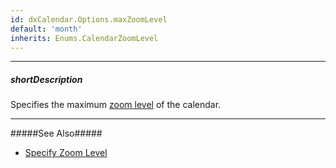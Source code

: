 ```yaml
---
id: dxCalendar.Options.maxZoomLevel
default: 'month'
inherits: Enums.CalendarZoomLevel
---
```

---
##### shortDescription
Specifies the maximum [zoom level](/api-reference/10%20UI%20Components/dxCalendar/1%20Configuration/zoomLevel.md '/Documentation/ApiReference/UI_Components/dxCalendar/Configuration/#zoomLevel') of the calendar.

---
#####See Also#####
- [Specify Zoom Level](/concepts/05%20UI%20Components/Calendar/10%20Specify%20Zoom%20Level.md '/Documentation/Guide/UI_Components/Calendar/Specify_Zoom_Level/')